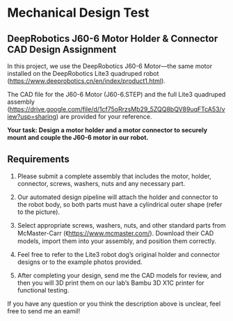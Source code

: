# Mechanical Design Test

## DeepRobotics J60-6 Motor Holder & Connector CAD Design Assignment

In this project, we use the DeepRobotics J60-6 Motor—the same motor installed on the DeepRobotics Lite3 quadruped robot (<https://www.deeprobotics.cn/en/index/product1.html>).

The CAD file for the J60-6 Motor (J60-6.STEP) and the full Lite3 quadruped assembly (<https://drive.google.com/file/d/1cf75oRrzsMb29_5ZQQ8bQV89uqFTcA53/view?usp=sharing>) are provided for your reference.

**Your task: Design a motor holder and a motor connector to securely mount and couple the J60-6 motor in our robot.**


## Requirements

1. Please submit a complete assembly that includes the motor, holder, connector, screws, washers, nuts and any necessary part.

2. Our automated design pipeline will attach the holder and connector to the robot body, so both parts must have a cylindrical outer shape (refer to the picture).

3. Select appropriate screws, washers, nuts, and other standard parts from McMaster-Carr (《https://www.mcmaster.com/). Download their CAD models, import them into your assembly, and position them correctly.

4. Feel free to refer to the Lite3 robot dog’s original holder and connector designs or to the example photos provided.

5. After completing your design, send me the CAD models for review, and then you will 3D print them on our lab’s Bambu 3D X1C printer for functional testing.

If you have any question or you think the description above is unclear, feel free to send me an eamil!